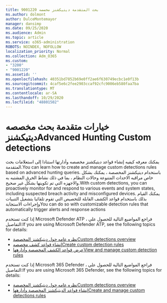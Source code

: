```yaml
---
title: 9001220 بحث المتقدمة ديتيكشنز مخصصه
ms.author: dolmont
author: DulceMontemayor
manager: dansimp
ms.date: 09/25/2020
ms.audience: Admin
ms.topic: article
ms.service: o365-administration
ROBOTS: NOINDEX, NOFOLLOW
localization_priority: Normal
ms.collection: Adm_O365
ms.custom:
- "3200"
- "9001220"
ms.assetid: ''
ms.openlocfilehash: 40351bd7852b69e0ff2ae6f630749ecbc1e0f13b
ms.sourcegitcommit: 4caf5e6c2fee2903ccaf92cfc9006eb580faa7ba
ms.translationtype: MT
ms.contentlocale: ar-SA
ms.lasthandoff: 10/29/2020
ms.locfileid: "48801502"
---
```

# <a name="advanced-hunting-custom-detections"></a><span data-ttu-id="92f9c-102">خيارات متقدمة بحث مخصصه ديتيكشنز</span><span class="sxs-lookup"><span data-stu-id="92f9c-102">Advanced Hunting Custom detections</span></span>

<span data-ttu-id="92f9c-103">يمكنك معرفه كيفيه إنشاء قواعد ديتيكشنز مخصصه وأدارتها استنادا إلى استعلامات بحث المتقدمة.</span><span class="sxs-lookup"><span data-stu-id="92f9c-103">You can learn how to create and manage custom detections rules based on advanced hunting queries.</span></span> <span data-ttu-id="92f9c-104">باستخدام ديتيكشنز المخصصة ، يمكنك بشكل خاص مراقبه الاحداث المتنوعة وحالات النظام ، بما في ذلك نشاط الخرق المشتبه به والاجهزه التي تم تكوينها بشكل غير صحيح.</span><span class="sxs-lookup"><span data-stu-id="92f9c-104">With custom detections, you can proactively monitor for and respond to various events and system states, including suspected breach activity and misconfigured devices.</span></span> <span data-ttu-id="92f9c-105">يمكنك القيام بذلك باستخدام قواعد الكشف القابلة للتخصيص التي تقوم تلقائيا بتشغيل التنبيات وإجراءات الاستجابة</span><span class="sxs-lookup"><span data-stu-id="92f9c-105">You can do so with customizable detection rules that automatically trigger alerts and response actions</span></span>
  
<span data-ttu-id="92f9c-106">إذا كنت تستخدم Microsoft Defender ATP ، فراجع المواضيع التالية للحصول علي التفاصيل:</span><span class="sxs-lookup"><span data-stu-id="92f9c-106">If you are using Microsoft Defender ATP, see the following topics for details:</span></span> 
- [<span data-ttu-id="92f9c-107">نظره عامه حول ديتيكشنز المخصصة</span><span class="sxs-lookup"><span data-stu-id="92f9c-107">Custom detections overview</span></span>](https://docs.microsoft.com/windows/security/threat-protection/microsoft-defender-atp/overview-custom-detections)
- [<span data-ttu-id="92f9c-108">إنشاء قواعد كشف مخصصه</span><span class="sxs-lookup"><span data-stu-id="92f9c-108">Create custom detection rules</span></span>](https://docs.microsoft.com/windows/security/threat-protection/microsoft-defender-atp/custom-detection-rules)
- [<span data-ttu-id="92f9c-109">عرض قواعد الكشف المخصصة وأدارهها</span><span class="sxs-lookup"><span data-stu-id="92f9c-109">View and manage custom detection rules</span></span>](https://docs.microsoft.com/windows/security/threat-protection/microsoft-defender-atp/custom-detections-manage)

<span data-ttu-id="92f9c-110">إذا كنت تستخدم Microsoft 365 Defender ، فراجع المواضيع التالية للحصول علي التفاصيل:</span><span class="sxs-lookup"><span data-stu-id="92f9c-110">If you are using Microsoft 365 Defender, see the following topics for details:</span></span> 
- [<span data-ttu-id="92f9c-111">نظره عامه حول ديتيكشنز المخصصة</span><span class="sxs-lookup"><span data-stu-id="92f9c-111">Custom detections overview</span></span>](https://docs.microsoft.com/microsoft-365/security/mtp/custom-detections-overview)
- [<span data-ttu-id="92f9c-112">إنشاء قواعد الديتيكشنز المخصصة وأدارهها</span><span class="sxs-lookup"><span data-stu-id="92f9c-112">Create and manage custom detections rules</span></span>](https://docs.microsoft.com/microsoft-365/security/mtp/custom-detection-rules)
